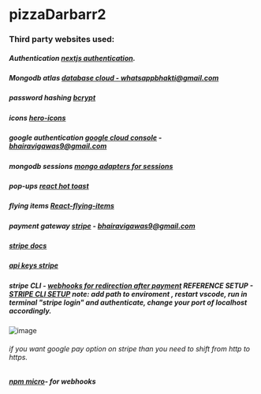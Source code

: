 # pizzaDarbarr2

### Third party websites used:
##### Authentication [nextjs authentication](https://next-auth.js.org/configuration/providers/credentials).
##### Mongodb atlas   [database cloud - whatsappbhakti@gmail.com](https://cloud.mongodb.com/) 
##### password hashing [bcrypt](https://www.npmjs.com/package/bcrypt)
##### icons [hero-icons](https://heroicons.com/)
##### google authentication [google cloud console](https://console.cloud.google.com/welcome/new?pli=1) - bhairavigawas9@gmail.com
##### mongodb sessions [mongo adapters for sessions](https://authjs.dev/getting-started/adapters/mongodb)
##### pop-ups  [react hot toast](https://react-hot-toast.com/docs)
##### flying items [React-flying-items](https://npm.io/package/react-flying-item)
##### payment gateway [stripe](https://dashboard.stripe.com/test/dashboard) - bhairavigawas9@gmail.com
##### [stripe docs](https://docs.stripe.com/api/checkout/sessions/create)
##### [api keys stripe](https://dashboard.stripe.com/test/apikeys)
##### stripe CLI - [webhooks for redirection after payment](https://dashboard.stripe.com/test/workbench/webhooks) REFERENCE SETUP - [STRIPE CLI SETUP](https://www.youtube.com/watch?v=LUHeCvVFATU) note: add path to enviroment , restart vscode, run in terminal "stripe login" and authenticate, change your port of localhost accordingly.
![image](https://github.com/user-attachments/assets/7d9d9aeb-96d4-4b98-9843-cb82c90511d8)


###### if you want google pay option on stripe than you need to shift from http to https.






##### [npm micro](https://www.npmjs.com/package/micro)- for webhooks
